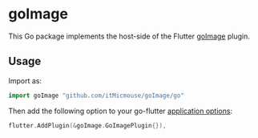 # goImage

This Go package implements the host-side of the Flutter [goImage](https://github.com/itMicmouse/goImage) plugin.

## Usage

Import as:

```go
import goImage "github.com/itMicmouse/goImage/go"
```

Then add the following option to your go-flutter [application options](https://github.com/go-flutter-desktop/go-flutter/wiki/Plugin-info):

```go
flutter.AddPlugin(&goImage.GoImagePlugin{}),
```
